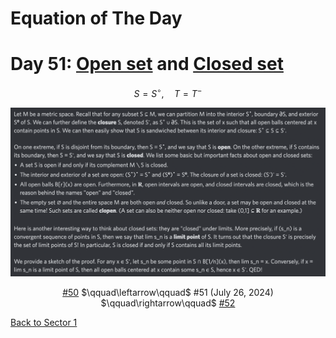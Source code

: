 # Equation of The Day

# Day 51: [Open set](https://en.wikipedia.org/wiki/Open_set) and [Closed set](https://en.wikipedia.org/wiki/Closed_set)

$$S=S^\circ,\quad T=T^-$$

<picture><img alt="Day 51" src="0051.png"></picture>

<center><a href="0050.html">#50</a> $\qquad\leftarrow\qquad$ #51 (July 26, 2024) $\qquad\rightarrow\qquad$ <a href="0052.html">#52</a></center>

[Back to Sector 1](../0-63.md)